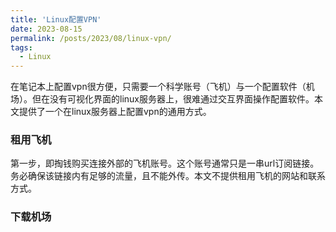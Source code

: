 ```yaml
---
title: 'Linux配置VPN'
date: 2023-08-15
permalink: /posts/2023/08/linux-vpn/
tags:
  - Linux
---
```


在笔记本上配置vpn很方便，只需要一个科学账号（飞机）与一个配置软件（机场）。但在没有可视化界面的linux服务器上，很难通过交互界面操作配置软件。本文提供了一个在linux服务器上配置vpn的通用方式。

### 租用飞机

第一步，即掏钱购买连接外部的飞机账号。这个账号通常只是一串url订阅链接。务必确保该链接内有足够的流量，且不能外传。本文不提供租用飞机的网站和联系方式。

### 下载机场